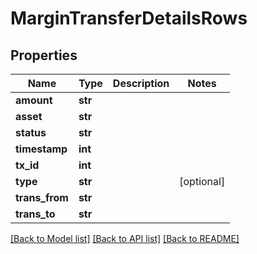 # MarginTransferDetailsRows

## Properties
Name | Type | Description | Notes
------------ | ------------- | ------------- | -------------
**amount** | **str** |  | 
**asset** | **str** |  | 
**status** | **str** |  | 
**timestamp** | **int** |  | 
**tx_id** | **int** |  | 
**type** | **str** |  | [optional] 
**trans_from** | **str** |  | 
**trans_to** | **str** |  | 

[[Back to Model list]](../README.md#documentation-for-models) [[Back to API list]](../README.md#documentation-for-api-endpoints) [[Back to README]](../README.md)

